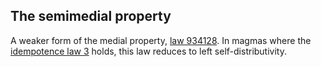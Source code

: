## The semimedial property

A weaker form of the medial property, [law 934128](https://teorth.github.io/equational_theories/implications/?934128).  In magmas where the [idempotence law 3](https://teorth.github.io/equational_theories/implications/?3) holds, this law reduces to left self-distributivity.
